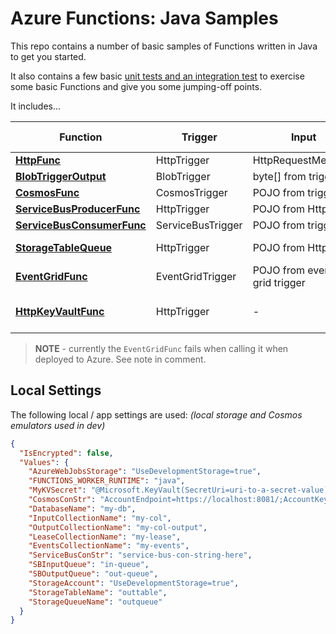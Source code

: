 # Azure Functions: Java Samples
This repo contains a number of basic samples of Functions written in Java to get you started. 

It also contains a few basic [unit tests and an integration test](/java-func-samples/src/test/java/com/damoo/samples) to exercise some basic Functions and give you some jumping-off points.

It includes...

| Function | Trigger | Input | Output Binding(s) |
|--|--|--|--|
| [**HttpFunc**](/java-func-samples/src/main/java/com/damoo/samples/HttpFunc.java) | HttpTrigger | HttpRequestMessage | - |
| [**BlobTriggerOutput**](/java-func-samples/src/main/java/com/damoo/samples/BlobTriggerOutput.java) | BlobTrigger | byte[] from trigger | Blob |
| [**CosmosFunc**](/java-func-samples/src/main/java/com/damoo/samples/CosmosFunc.java) | CosmosTrigger | POJO from trigger | CosmosOutput|
| [**ServiceBusProducerFunc**](/java-func-samples/src/main/java/com/damoo/samples/ServiceBusProducerFunc.java) | HttpTrigger | POJO from Http Post | ServiceBusOutput |
| [**ServiceBusConsumerFunc**](/java-func-samples/src/main/java/com/damoo/samples/ServiceBusConsumerFunc.java) | ServiceBusTrigger | POJO from trigger | ServiceBusOutput |
| [**StorageTableQueue**](/java-func-samples/src/main/java/com/damoo/samples/StorageTableQueueFunc.java) | HttpTrigger | POJO from Http | StroageOutput / TableOutput
| [**EventGridFunc**](/java-func-samples/src/main/java/com/damoo/samples/EventGridFunc.java) | EventGridTrigger | POJO from event grid trigger | CosmosOutput |
| [**HttpKeyVaultFunc**](/java-func-samples/src/main/java/com/damoo/samples/HttpKeyVaultFunc.java) | HttpTrigger | - | (gets arbritrary value from Key Vault)

> **NOTE** - currently the `EventGridFunc` fails when calling it when deployed to Azure. See note in comment.

## Local Settings
The following local / app settings are used: *(local storage and Cosmos emulators used in dev)*
```JSON
{
  "IsEncrypted": false,
  "Values": {
    "AzureWebJobsStorage": "UseDevelopmentStorage=true",
    "FUNCTIONS_WORKER_RUNTIME": "java",
    "MyKVSecret": "@Microsoft.KeyVault(SecretUri=uri-to-a-secret-value)",
    "CosmosConStr": "AccountEndpoint=https://localhost:8081/;AccountKey=C2y6yDjf5/R+ob0N8A7Cgv30VRDJIWEHLM+4QDU5DE2nQ9nDuVTqobD4b8mGGyPMbIZnqyMsEcaGQy67XIw/Jw==",
    "DatabaseName": "my-db",
    "InputCollectionName": "my-col",
    "OutputCollectionName": "my-col-output",
    "LeaseCollectionName": "my-lease",
    "EventsCollectionName": "my-events",
    "ServiceBusConStr": "service-bus-con-string-here",
    "SBInputQueue": "in-queue",
    "SBOutputQueue": "out-queue",
    "StorageAccount": "UseDevelopmentStorage=true",
    "StorageTableName": "outtable",
    "StorageQueueName": "outqueue"
  }
}
```
